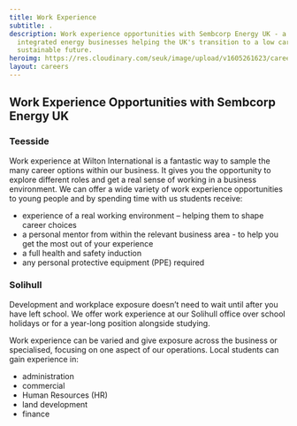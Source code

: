 ```yaml
---
title: Work Experience
subtitle: .
description: Work experience opportunities with Sembcorp Energy UK - a leading
  integrated energy businesses helping the UK's transition to a low carbon
  sustainable future.
heroimg: https://res.cloudinary.com/seuk/image/upload/v1605261623/careers-at-sembcorpenergy-uk.jpg
layout: careers
---
```


## Work Experience Opportunities with Sembcorp Energy UK

### Teesside

Work experience at Wilton International is a fantastic way to sample the many career options within our business. It gives you the opportunity to explore different roles and get a real sense of working in a business environment. We can offer a wide variety of work experience opportunities to young people and by spending time with us students receive:

- experience of a real working environment – helping them to shape career choices
- a personal mentor from within the relevant business area - to help you get the most out of your experience
- a full health and safety induction
- any personal protective equipment (PPE) required

### Solihull

Development and workplace exposure doesn’t need to wait until after you have left school. We offer work experience at our Solihull office over school holidays or for a year-long position alongside studying.

Work experience can be varied and give exposure across the business or specialised, focusing on one aspect of our operations. Local students can gain experience in:

- administration
- commercial
- Human Resources (HR)
- land development
- finance
